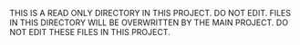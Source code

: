 THIS IS A READ ONLY DIRECTORY IN THIS PROJECT.  DO NOT EDIT.
FILES IN THIS DIRECTORY WILL BE OVERWRITTEN BY THE MAIN PROJECT.
DO NOT EDIT THESE FILES IN THIS PROJECT.